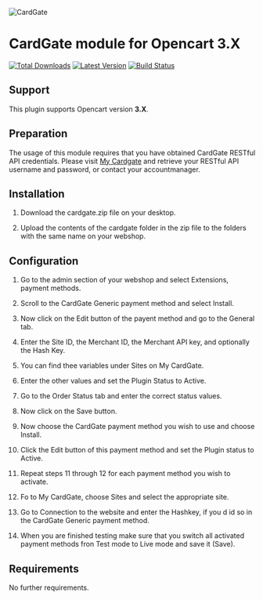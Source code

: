 ![CardGate](https://cdn.curopayments.net/thumb/200/logos/cardgate.png)

# CardGate module for Opencart 3.X

[![Total Downloads](https://img.shields.io/packagist/dt/cardgate/opencart3.svg)](https://packagist.org/packages/cardgate/opencart3)
[![Latest Version](https://img.shields.io/packagist/v/cardgate/opencart3.svg)](https://github.com/cardgate/opencart3/releases)
[![Build Status](https://travis-ci.org/cardgate/opencart3.svg?branch=master)](https://travis-ci.org/cardgate/opencart3)

## Support

This plugin supports Opencart version **3.X**.

## Preparation

The usage of this module requires that you have obtained CardGate RESTful API credentials.
Please visit [My Cardgate](https://my.cardgate.com/) and retrieve your RESTful API username and password, or contact your accountmanager.

## Installation

1. Download the cardgate.zip file on your desktop.

2. Upload the contents of the cardgate folder in the zip file to the folders with the same name on your webshop.

## Configuration

1. Go to the admin section of your webshop and select Extensions, payment methods.

2. Scroll to the CardGate Generic payment method and select Install.

3. Now click on the Edit button of the payent method and go to the General tab.

4. Enter the Site ID, the Merchant ID, the Merchant API key, and optionally the Hash Key.

5. You can find thee variables under Sites on My CardGate.

6. Enter the other values and set the Plugin Status to Active.

7. Go to the Order Status tab and enter the correct status values.

8. Now click on the Save button.

9. Now choose the CardGate payment method you wish to use and choose Install.

10. Click the Edit button of this payment method and set the Plugin status to Active.

11. Repeat steps 11 through 12 for each payment method you wish to activate.

12. Fo to My CardGate, choose Sites and select the appropriate site.

13. Go to Connection to the website and enter the Hashkey, if you d id so in the CardGate Generic payment method.

14. When you are finished testing make sure that you switch all activated payment methods fron Test mode to Live mode and save it (Save).

## Requirements

No further requirements.
